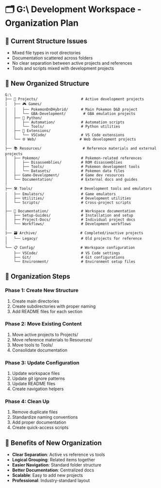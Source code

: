 # 🗂️ G:\ Development Workspace - Organization Plan

## 🎯 Current Structure Issues
- Mixed file types in root directories
- Documentation scattered across folders
- No clear separation between active projects and references
- Tools and scripts mixed with development projects

## 🚀 New Organized Structure

```
G:\
├── 📁 Projects/                    # Active development projects
│   ├── 🎮 Games/
│   │   ├── PokemonDnDHybrid/      # Main Pokemon D&D project
│   │   └── GBA-Development/        # GBA emulation projects
│   ├── 🐍 Python/
│   │   ├── Automation/            # Automation scripts
│   │   └── Tools/                 # Python utilities
│   ├── 🔧 Extensions/
│   │   └── VSCode/                # VS Code extensions
│   └── 🌐 Web/                    # Web development projects
│
├── 📚 Resources/                   # Reference materials and external projects
│   ├── Pokemon/                   # Pokemon-related references
│   │   ├── Disassemblies/         # ROM disassemblies
│   │   ├── Tools/                 # Pokemon development tools
│   │   └── Datasets/              # Pokemon data files
│   ├── Game-Development/          # Game dev resources
│   └── Documentation/             # External docs and guides
│
├── 🛠️ Tools/                      # Development tools and emulators
│   ├── Emulators/                 # Game emulators
│   ├── Utilities/                 # Development utilities
│   └── Scripts/                   # Cross-project scripts
│
├── 📖 Documentation/               # Workspace documentation
│   ├── Setup-Guides/              # Installation and setup
│   ├── Project-Docs/              # Individual project docs
│   └── Workflows/                 # Development workflows
│
├── 🗃️ Archive/                    # Completed/inactive projects
│   └── Legacy/                    # Old projects for reference
│
└── 📋 Config/                     # Workspace configuration
    ├── VSCode/                    # VS Code settings
    ├── Git/                       # Git configurations
    └── Environment/               # Environment setup files
```

## 📝 Organization Steps

### Phase 1: Create New Structure
1. Create main directories
2. Create subdirectories with proper naming
3. Add README files for each section

### Phase 2: Move Existing Content
1. Move active projects to Projects/
2. Move reference materials to Resources/
3. Move tools to Tools/
4. Consolidate documentation

### Phase 3: Update Configuration
1. Update workspace files
2. Update git ignore patterns
3. Update README files
4. Create navigation helpers

### Phase 4: Clean Up
1. Remove duplicate files
2. Standardize naming conventions
3. Add proper documentation
4. Create quick-access scripts

## 🎯 Benefits of New Organization

- **Clear Separation**: Active vs reference vs tools
- **Logical Grouping**: Related items together
- **Easier Navigation**: Standard folder structure
- **Better Documentation**: Centralized docs
- **Scalable**: Easy to add new projects
- **Professional**: Industry-standard layout
